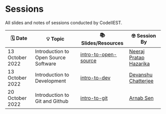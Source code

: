 # Sessions

All slides and notes of sessions conducted by CodeIIEST.

| 🗓️ Date | 💡 Topic | 📚 Slides/Resources | 🤓 Session By |
| --- | --- | --- | --- |
| 13 October 2022 | Introduction to Open Source Software | [intro-to-open-source](./intro-to-open-source) | [Neeraj Pratap Hazarika](https://github.com/NeerajHazarika)
| 13 October 2022 | Introduction to Development | [intro-to-dev](./intro-to-dev) | [Devanshu Chatterjee](https://github.com/01-DC)
| 20 October 2022 | Introduction to Git and Github | [intro-to-git](./intro-to-git) | [Arnab Sen](https://github.com/arnabsen1729)

